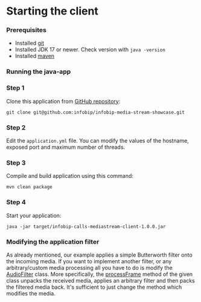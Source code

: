 # Starting the client

### Prerequisites

- Installed [git](https://git-scm.com/book/en/v2/Getting-Started-Installing-Git)
- Installed JDK 17 or newer. Check version with `java -version`
- Installed [maven](https://maven.apache.org/install.html)

### Running the java-app

### Step 1

Clone this application from [GitHub repository](https://github.com/infobip/infobip-media-stream-showcase):

`git clone git@github.com:infobip/infobip-media-stream-showcase.git`

### Step 2

Edit the `application.yml` file. You can modify the values of the hostname, exposed port and maximum number of threads.


### Step 3

Compile and build application using this command:

`mvn clean package`

### Step 4

Start your application:

`java -jar target/infobip-calls-mediastream-client-1.0.0.jar`


### Modifying the application filter

As already mentioned, our example applies a simple Butterworth filter onto the incoming media. If you want to implement
another filter, or any arbitrary/custom media processing all you have to do is modify the
[AudioFilter](./src/main/java/com/infobip/calls/mediastream/infobipcallsmediastreamclient/utils/AudioFilter.java#9)
class. More specifically, the [processFrame](./src/main/java/com/infobip/calls/mediastream/infobipcallsmediastreamclient/utils/AudioFilter.java#28)
method of the given class unpacks the received media, applies an arbitrary filter and then packs the filtered media
back. It's sufficient to just change the method which modifies the media.
